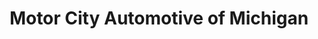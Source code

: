 ---
title: "Motor City Automotive of Michigan"
url: /wyandotte/motor-city-automotive-of-michigan/
shop: Autohaus
---